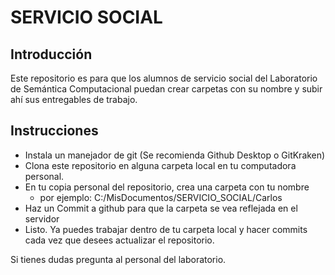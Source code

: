 
# SERVICIO SOCIAL

## Introducción

Este repositorio es para que los alumnos de servicio social del Laboratorio de Semántica Computacional puedan crear carpetas con su nombre y subir ahí sus entregables de trabajo.

## Instrucciones

* Instala un manejador de git (Se recomienda Github Desktop o GitKraken)
* Clona este repositorio en alguna carpeta local en tu computadora personal.
* En tu copia personal del repositorio, crea una carpeta con tu nombre
    - por ejemplo: C:/MisDocumentos/SERVICIO_SOCIAL/Carlos
* Haz un Commit a github para que la carpeta se vea reflejada en el servidor
* Listo. Ya puedes trabajar dentro de tu carpeta local y hacer commits cada vez que desees actualizar el repositorio.

Si tienes dudas pregunta al personal del laboratorio.
